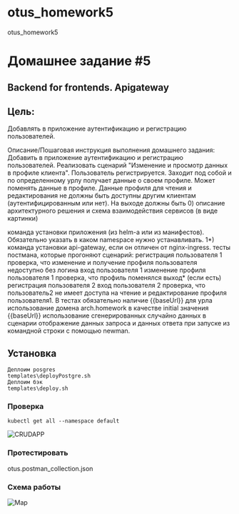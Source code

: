 # otus_homework5
otus_homework5

# Домашнее задание #5
## Backend for frontends. Apigateway

## Цель:
Добавлять в приложение аутентификацию и регистрацию пользователей.

Описание/Пошаговая инструкция выполнения домашнего задания:
Добавить в приложение аутентификацию и регистрацию пользователей.
Реализовать сценарий "Изменение и просмотр данных в профиле клиента".
Пользователь регистрируется. Заходит под собой и по определенному урлу получает данные о своем профиле. Может поменять данные в профиле. Данные профиля для чтения и редактирования не должны быть доступны другим клиентам (аутентифицированным или нет).
На выходе должны быть
0) описание архитектурного решения и схема взаимодействия сервисов (в виде картинки)

команда установки приложения (из helm-а или из манифестов). Обязательно указать в каком namespace нужно устанавливать.
1*) команда установки api-gateway, если он отличен от nginx-ingress.
тесты постмана, которые прогоняют сценарий:
регистрация пользователя 1
проверка, что изменение и получение профиля пользователя недоступно без логина
вход пользователя 1
изменение профиля пользователя 1
проверка, что профиль поменялся
выход* (если есть)
регистрация пользователя 2
вход пользователя 2
проверка, что пользователь2 не имеет доступа на чтение и редактирование профиля пользователя1.
В тестах обязательно
наличие {{baseUrl}} для урла
использование домена arch.homework в качестве initial значения {{baseUrl}}
использование сгенерированных случайно данных в сценарии
отображение данных запроса и данных ответа при запуске из командной строки с помощью newman.

## Установка
```
Деплоим posgres
templates\deployPostgre.sh
Деплоим бэк
templates\deploy.sh
```
### Проверка
```
kubectl get all --namespace default
```
![CRUDAPP](screenshot1.png)

### Протестировать
otus.postman_collection.json

### Схема работы
![Map](screenshot.png)
